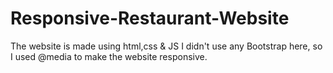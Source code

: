 # Responsive-Restaurant-Website

The website is made using html,css & JS
I didn't use any Bootstrap here, so I used @media to make the website responsive.
